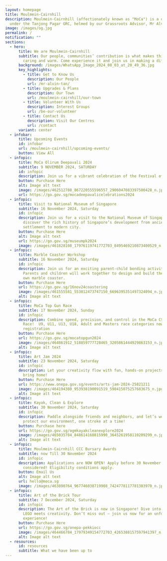 ```yaml
---
layout: homepage
title: Moulmein-Cairnhill
description: Moulmein-Cairnhill (affectionately known as "MoCa") is a division
  under the Tanjong Pagar GRC, helmed by our Grassroots Advisor, Mr Alvin Tan.
image: /images/og.jpg
permalink: /
notification: ""
sections:
  - hero:
      title: We are Moulmein-Cairnhill
      subtitle: Our people, communities’ contribution is what makes this town special,
        caring and warm. Come experience it and join us in making a difference.
      background: /images/WhatsApp_Image_2024_08_03_at_20_49_36.jpg
      key_highlights:
        - title: Get to Know Us
          description: Our People
          url: /mr-alvin-tan/
        - title: Upgrades & Plans
          description: Our Town
          url: /moulmein-cairnhill/our-town
        - title: Volunteer With Us
          description: Interest Groups
          url: /be-our-volunteer
        - title: Contact Us
          description: Visit Our Centres
          url: /contact
      variant: center
  - infobar:
      title: Upcoming Events
      id: infobar
      url: /moulmein-cairnhill/upcoming-events/
      button: View All
  - infopic:
      title: MoCa Olirum Deepavali 2024
      subtitle: 9 NOVEMBER 2024, SATURDAY
      id: infopic
      description: Join us for a vibrant celebration of the Festival of Lights!
      button: Purchase Here
      alt: Image alt text
      image: /images/462512788_867220555596557_2906047083397500428_n.jpg
      url: https://go.gov.sg/mocadeepavalicelebrations2024
  - infopic:
      title: Visit to National Museum of Singapore
      subtitle: 16 November 2024, Saturday
      id: infopic
      description: Join us for a visit to the National Museum of Singapore and
        discover the rich history of Singapore’s development from ancient
        settlement to modern city.
      button: Purchase Here
      alt: Image alt text
      url: https://go.gov.sg/museumpk2024
      image: /images/461828108_17976119741772703_8495469210873400529_n.jpg
  - infopic:
      title: Marble Coaster Workshop
      subtitle: 16 November 2024, Saturday
      id: infopic
      description: Join us for an exciting parent-child bonding activity at PKCC!
        Parents and children will work together to design and build their very
        own marble coaster.
      button: Purchase Here
      url: https://go.gov.sg/16nov24coastering
      image: /images/461555581_553012473747150_6696395351497324094_n.jpg
      alt: Image alt text
  - infopic:
      title: MoCa Top Gun Race
      subtitle: 17 November 2024, Sunday
      id: infopic
      description: Combine speed, precision, and control in the MoCa CSN Top Gun
        Race!  U9, U11, U13, U18, Adult and Masters race categories now open for
        registration
      button: Purchase Here
      url: https://go.gov.sg/mocatopgun2024
      image: /images/464861912_518859777728465_3205861444929863153_n.jpg
      alt: Image alt text
  - infopic:
      title: Art Jam 2024
      subtitle: 23 November 2024, Saturday
      id: infopic
      description: Let your creativity flow with fun, hands-on projects that you can
        bring home!
      button: Purchase Here
      url: https://www.onepa.gov.sg/events/arts-jam-2024-25821211
      image: /images/464194380_953938190091519_598415075257683675_n.jpg
      alt: Image alt text
  - infopic:
      title: Kayak, Clean & Explore
      subtitle: 30 November 2024, Saturday
      id: infopic
      description: Paddle alongside friends and neighbors, and let’s work together to
        protect our environment, one stroke at a time!
      button: Purchase here
      url: https://go.gov.sg/ogmkayakcleanexplore2024
      image: /images/465035784_848614160815990_3645261958110209299_n.jpg
      alt: Image alt text
  - infopic:
      title: Moulmein-Cairnhill CCC Bursary Awards
      subtitle: now Till 30 November 2024
      id: infopic
      description: Applications are NOW OPEN! Apply before 30 November 2024 to be
        considered! Eligibility conditions apply.
      button: Email Us
      alt: Image alt text
      url: hello@moca.sg
      image: /images/463890764_967746038719908_7424778117781383970_n.jpg
  - infopic:
      title: Art of the Brick Tour
      subtitle: 7 December 2024, Saturday
      id: infopic
      description: The Art of the Brick is now in Singapore! Dive into a world where
        LEGO meets creativity. Don’t miss out – join us now for an unforgettable
        experience!
      button: Purchase Here
      url: https://go.gov.sg/onepa-pekkiocc
      image: /images/464466784_17979349154772703_4265388157597941397_n.jpg
      alt: Image alt text
  - resources:
      id: resources
      subtitle: What we have been up to
---
```

